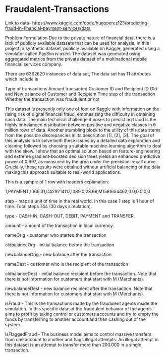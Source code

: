 # Fraudalent-Transactions
Link to data-
https://www.kaggle.com/code/hugoperez123/predicting-fraud-in-financial-payment-services/data

Problem Formulation
Due to the private nature of financial data, there is a lack of publicly available datasets that can be used for analysis. In this project, a synthetic dataset, publicly available on Kaggle, generated using a simulator called PaySim is used. The dataset was generated using aggregated metrics from the private dataset of a multinational mobile financial services company.

There are 6362620 instances of data set, The data set has 11 attributes which include is

Type of transactions
Amount transacted
Customer ID and Recipient ID
Old and New balance of Customer and Recipient
Time step of the transaction
Whether the transaction was fraudulent or not




This dataset is presently only one of four on Kaggle with information on the rising risk of digital financial fraud, emphasizing the difficulty in obtaining such data. The main technical challenge it poses to predicting fraud is the highly imbalanced distribution between positive and negative classes in 6 million rows of data. Another stumbling block to the utility of this data stems from the possible discrepancies in its description [1], [2], [3]. The goal of this analysis is to solve both these issues by a detailed data exploration and cleaning followed by choosing a suitable machine-learning algorithm to deal with the skew. I show that an optimal solution based on feature-engineering and extreme gradient-boosted decision trees yields an enhanced predictive power of 0.997, as measured by the area under the precision-recall curve. Crucially, these results were obtained without artificial balancing of the data making this approach suitable to real-world applications.

This is a sample of 1 row with headers explanation:

1,PAYMENT,1060.31,C429214117,1089.0,28.69,M1591654462,0.0,0.0,0,0

step - maps a unit of time in the real world. In this case 1 step is 1 hour of time. Total steps 744 (30 days simulation).

type - CASH-IN, CASH-OUT, DEBIT, PAYMENT and TRANSFER.

amount -
amount of the transaction in local currency.

nameOrig - customer who started the transaction

oldbalanceOrg - initial balance before the transaction

newbalanceOrig - new balance after the transaction

nameDest - customer who is the recipient of the transaction

oldbalanceDest - initial balance recipient before the transaction. Note that there is not information for customers that start with M (Merchants).

newbalanceDest - new balance recipient after the transaction. Note that there is not information for customers that start with M (Merchants).

isFraud - This is the transactions made by the fraudulent agents inside the simulation. In this specific dataset the fraudulent behavior of the agents aims to profit by taking control or customers accounts and try to empty the funds by transferring to another account and then cashing out of the system.

isFlaggedFraud - The business model aims to control massive transfers from one account to another and flags illegal attempts. An illegal attempt in this dataset is an attempt to transfer more than 200.000 in a single transaction.
